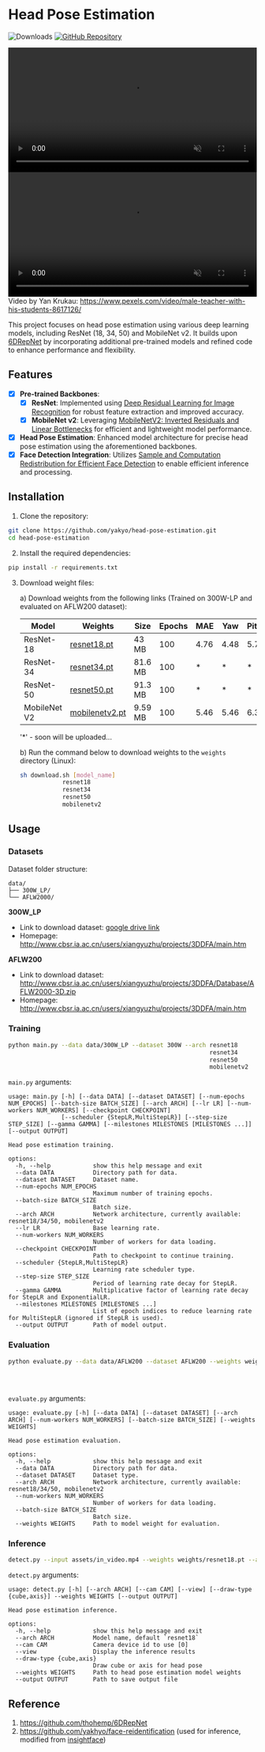 # Head Pose Estimation

![Downloads](https://img.shields.io/github/downloads/yakhyo/head-pose-estimation/total) [![GitHub Repository](https://img.shields.io/badge/GitHub-Repository-blue?logo=github)](https://github.com/yakhyo/head-pose-estimation)

<video controls autoplay loop src="https://github.com/user-attachments/assets/307262d3-8fa0-4084-be6c-29ee1a3903ef" muted="false" width="100%"></video>
<video controls autoplay loop src="https://github.com/user-attachments/assets/50f010cf-6fcf-46b0-87cc-53065cba3fe7" muted="false" width="100%"></video>
Video by Yan Krukau: https://www.pexels.com/video/male-teacher-with-his-students-8617126/

This project focuses on head pose estimation using various deep learning models, including ResNet (18, 34, 50) and MobileNet v2. It builds upon [6DRepNet](https://github.com/thohemp/6DRepNet) by incorporating additional pre-trained models and refined code to enhance performance and flexibility.

## Features

- [x] **Pre-trained Backbones**:
  - [x] **ResNet**: Implemented using [Deep Residual Learning for Image Recognition](https://arxiv.org/abs/1512.03385) for robust feature extraction and improved accuracy.
  - [x] **MobileNet v2**: Leveraging [MobileNetV2: Inverted Residuals and Linear Bottlenecks](https://arxiv.org/abs/1801.04381) for efficient and lightweight model performance.
- [x] **Head Pose Estimation**: Enhanced model architecture for precise head pose estimation using the aforementioned backbones.
- [x] **Face Detection Integration**: Utilizes [Sample and Computation Redistribution for Efficient Face Detection](https://arxiv.org/abs/2105.04714) to enable efficient inference and processing.

## Installation

1. Clone the repository:

```bash
git clone https://github.com/yakyo/head-pose-estimation.git
cd head-pose-estimation
```

2. Install the required dependencies:

```bash
pip install -r requirements.txt
```

3. Download weight files:

   a) Download weights from the following links (Trained on 300W-LP and evaluated on AFLW200 dataset):

    | Model        | Weights                                                                                                  | Size    | Epochs | MAE  | Yaw  | Pitch | Roll |
    | ------------ | -------------------------------------------------------------------------------------------------------- | ------- | ------ | ---- | ---- | ----- | ---- |
    | ResNet-18    | [resnet18.pt](https://github.com/yakhyo/head-pose-estimation/releases/download/v0.0.1/resnet18.pt)       | 43 MB   | 100    | 4.76 | 4.48 | 5.75  | 4.06 |
    | ResNet-34    | [resnet34.pt](https://github.com/yakhyo/head-pose-estimation/releases/download/v0.0.1/resnet34.pt)       | 81.6 MB | 100    | \*   | \*   | \*    | \*   |
    | ResNet-50    | [resnet50.pt](https://github.com/yakhyo/head-pose-estimation/releases/download/v0.0.1/resnet50.pt)       | 91.3 MB | 100    | \*   | \*   | \*    | \*   |
    | MobileNet V2 | [mobilenetv2.pt](https://github.com/yakhyo/head-pose-estimation/releases/download/v0.0.1/mobilenetv2.pt) | 9.59 MB | 100    | 5.46 | 5.46 | 6.33  | 4.59 |

    '\*' - soon will be uploaded...

    b) Run the command below to download weights to the `weights` directory (Linux):

    ```bash
    sh download.sh [model_name]
                resnet18
                resnet34
                resnet50
                mobilenetv2
    ```

## Usage

### Datasets

Dataset folder structure:

```
data/
├── 300W_LP/
└── AFLW2000/
```

**300W_LP**

- Link to download dataset: [google drive link](https://drive.google.com/file/d/0B7OEHD3T4eCkVGs0TkhUWFN6N1k/view?usp=sharing&resourcekey=0-WT5tO4TOCbNZY6r6z6WmOA)
- Homepage: http://www.cbsr.ia.ac.cn/users/xiangyuzhu/projects/3DDFA/main.htm

**AFLW200**

- Link to download dataset: http://www.cbsr.ia.ac.cn/users/xiangyuzhu/projects/3DDFA/Database/AFLW2000-3D.zip
- Homepage: http://www.cbsr.ia.ac.cn/users/xiangyuzhu/projects/3DDFA/main.htm

### Training

```bash
python main.py --data data/300W_LP --dataset 300W --arch resnet18
                                                         resnet34
                                                         resnet50
                                                         mobilenetv2
```

`main.py` arguments:

```
usage: main.py [-h] [--data DATA] [--dataset DATASET] [--num-epochs NUM_EPOCHS] [--batch-size BATCH_SIZE] [--arch ARCH] [--lr LR] [--num-workers NUM_WORKERS] [--checkpoint CHECKPOINT]
               [--scheduler {StepLR,MultiStepLR}] [--step-size STEP_SIZE] [--gamma GAMMA] [--milestones MILESTONES [MILESTONES ...]] [--output OUTPUT]

Head pose estimation training.

options:
  -h, --help            show this help message and exit
  --data DATA           Directory path for data.
  --dataset DATASET     Dataset name.
  --num-epochs NUM_EPOCHS
                        Maximum number of training epochs.
  --batch-size BATCH_SIZE
                        Batch size.
  --arch ARCH           Network architecture, currently available: resnet18/34/50, mobilenetv2
  --lr LR               Base learning rate.
  --num-workers NUM_WORKERS
                        Number of workers for data loading.
  --checkpoint CHECKPOINT
                        Path to checkpoint to continue training.
  --scheduler {StepLR,MultiStepLR}
                        Learning rate scheduler type.
  --step-size STEP_SIZE
                        Period of learning rate decay for StepLR.
  --gamma GAMMA         Multiplicative factor of learning rate decay for StepLR and ExponentialLR.
  --milestones MILESTONES [MILESTONES ...]
                        List of epoch indices to reduce learning rate for MultiStepLR (ignored if StepLR is used).
  --output OUTPUT       Path of model output.
```

### Evaluation

```bash
python evaluate.py --data data/AFLW200 --dataset AFLW200 --weights weights/resnet18.pt --arch resnet18
                                                                           resnet34.pt        resnet34
                                                                           resnet50.pt        resnet50
                                                                           mobilenetv2.pt     mobilenetv2
```

`evaluate.py` arguments:

```
usage: evaluate.py [-h] [--data DATA] [--dataset DATASET] [--arch ARCH] [--num-workers NUM_WORKERS] [--batch-size BATCH_SIZE] [--weights WEIGHTS]

Head pose estimation evaluation.

options:
  -h, --help            show this help message and exit
  --data DATA           Directory path for data.
  --dataset DATASET     Dataset type.
  --arch ARCH           Network architecture, currently available: resnet18/34/50, mobilenetv2
  --num-workers NUM_WORKERS
                        Number of workers for data loading.
  --batch-size BATCH_SIZE
                        Batch size.
  --weights WEIGHTS     Path to model weight for evaluation.
```

### Inference

```bash
detect.py --input assets/in_video.mp4 --weights weights/resnet18.pt --arch resnet18 --output output.mp4
```

`detect.py` arguments:

```
usage: detect.py [-h] [--arch ARCH] [--cam CAM] [--view] [--draw-type {cube,axis}] --weights WEIGHTS [--output OUTPUT]

Head pose estimation inference.

options:
  -h, --help            show this help message and exit
  --arch ARCH           Model name, default `resnet18`
  --cam CAM             Camera device id to use [0]
  --view                Display the inference results
  --draw-type {cube,axis}
                        Draw cube or axis for head pose
  --weights WEIGHTS     Path to head pose estimation model weights
  --output OUTPUT       Path to save output file
```

## Reference

1. https://github.com/thohemp/6DRepNet
2. https://github.com/yakhyo/face-reidentification (used for inference, modified from [insightface](https://github.com/deepinsight/insightface))
